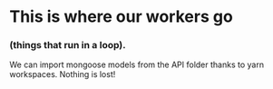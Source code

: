 # This is where our workers go

### (things that run in a loop).

We can import mongoose models from the API folder thanks to yarn workspaces. Nothing is lost!
